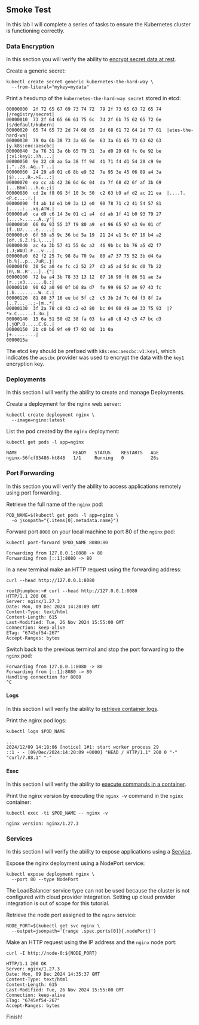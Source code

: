 ## Smoke Test
In this lab I will complete a series of tasks to ensure the Kubernetes cluster is functioning correctly.

### Data Encryption

In this section you will verify the ability to [encrypt secret data at rest](https://kubernetes.io/docs/tasks/administer-cluster/encrypt-data/#verifying-that-data-is-encrypted).

Create a generic secret:

```
kubectl create secret generic kubernetes-the-hard-way \
  --from-literal="mykey=mydata"
```

Print a hexdump of the `kubernetes-the-hard-way secret` stored in etcd:

```
00000000  2f 72 65 67 69 73 74 72  79 2f 73 65 63 72 65 74  |/registry/secret|
00000010  73 2f 64 65 66 61 75 6c  74 2f 6b 75 62 65 72 6e  |s/default/kubern|
00000020  65 74 65 73 2d 74 68 65  2d 68 61 72 64 2d 77 61  |etes-the-hard-wa|
00000030  79 0a 6b 38 73 3a 65 6e  63 3a 61 65 73 63 62 63  |y.k8s:enc:aescbc|
00000040  3a 76 31 3a 6b 65 79 31  3a d0 29 68 fc 0e 92 be  |:v1:key1:.)h....|
00000050  9e 22 d8 aa 5a 38 ff 9d  41 71 f4 d1 54 20 c9 9e  |."..Z8..Aq..T ..|
00000060  24 29 a9 01 c6 8b e9 52  7e 95 3e 45 06 89 a4 3a  |$).....R~.>E...:|
00000070  ea cc ab 42 36 6d 6c 04  da 7f 68 d2 6f af 3b 69  |...B6ml...h.o.;i|
00000080  cd 2e f8 09 3f 10 3c 50  c2 63 b9 af d2 ac 21 ea  |....?.<P.c....!.|
00000090  f4 ab 1d e1 b9 3a 12 e0  90 78 71 c2 41 54 57 81  |.....:...xq.ATW.|
000000a0  ca d9 c6 14 3e 01 c1 a4  dd ab 1f 41 b0 93 79 27  |....>......A..y'|
000000b0  66 0a 93 55 37 f9 80 a9  e4 96 65 97 e3 9e 01 df  |f..U7.....e.....|
000000c0  6f 59 a5 9c 36 bd 5a 19  21 24 e1 5c 07 16 b4 a2  |oY..6.Z.!$.\....|
000000d0  ac 4a 3b 57 41 55 6c a3  46 9b bc bb 76 a5 d2 f7  |.J;WAUl.F...v...|
000000e0  62 f2 25 7c 98 8a 70 9a  80 a7 37 75 52 3b d4 6a  |b.%|..p...7uR;.j|
000000f0  30 5c a0 4e fc c2 52 27  d3 a5 ad 5d 8c d0 7b 22  |0\.N..R'...]..{"|
00000100  72 ba a4 3b 78 33 13 12  07 16 90 f6 86 51 ae 3a  |r..;x3.......Q.:|
00000110  90 62 a0 90 0f b0 8a d7  fe 99 96 57 ae 97 43 fc  |.b.........W..C.|
00000120  81 80 37 16 ee bd 5f c2  c5 3b 2d 7c 6d f3 8f 2a  |..7..._..;-|m..*|
00000130  3f 2a 78 c0 43 c2 e3 80  bc 04 00 49 ae 33 75 93  |?*x.C......I.3u.|
00000140  15 6a 51 50 d2 38 fa 03  ba a8 c8 43 c5 47 bc d3  |.jQP.8.....C.G..|
00000150  2b c0 b6 9f e9 f7 93 0d  1b 0a                    |+.........|
0000015a
```

The etcd key should be prefixed with `k8s:enc:aescbc:v1:key1`, which indicates the `aescbc` provider was used to encrypt the data with the `key1` encryption key.

### Deployments

In this section I will verify the ability to create and manage Deployments.

Create a deployment for the nginx web server:

```
kubectl create deployment nginx \
  --image=nginx:latest
```

List the pod created by the `nginx` deployment:

```
kubectl get pods -l app=nginx
```

```
NAME                     READY   STATUS    RESTARTS   AGE
nginx-56fcf95486-ht848   1/1     Running   0          26s
```

### Port Forwarding
In this section you will verify the ability to access applications remotely using port forwarding.

Retrieve the full name of the `nginx` pod:

```
POD_NAME=$(kubectl get pods -l app=nginx \
  -o jsonpath="{.items[0].metadata.name}")
```

Forward port `8080` on your local machine to port 80 of the `nginx` pod:

```
kubectl port-forward $POD_NAME 8080:80
```

```
Forwarding from 127.0.0.1:8080 -> 80
Forwarding from [::1]:8080 -> 80
```

In a new terminal make an HTTP request using the forwarding address:

```
curl --head http://127.0.0.1:8080
```

```
root@jumpbox:~# curl --head http://127.0.0.1:8080
HTTP/1.1 200 OK
Server: nginx/1.27.3
Date: Mon, 09 Dec 2024 14:20:09 GMT
Content-Type: text/html
Content-Length: 615
Last-Modified: Tue, 26 Nov 2024 15:55:00 GMT
Connection: keep-alive
ETag: "6745ef54-267"
Accept-Ranges: bytes
```

Switch back to the previous terminal and stop the port forwarding to the `nginx` pod:

```
Forwarding from 127.0.0.1:8080 -> 80
Forwarding from [::1]:8080 -> 80
Handling connection for 8080
^C
```

#### Logs

In this section I will verify the ability to [retrieve container logs](https://kubernetes.io/docs/concepts/cluster-administration/logging/).

Print the nginx pod logs:

```
kubectl logs $POD_NAME
```

```
...
2024/12/09 14:18:06 [notice] 1#1: start worker process 29
::1 - - [09/Dec/2024:14:20:09 +0000] "HEAD / HTTP/1.1" 200 0 "-" "curl/7.88.1" "-"
```


#### Exec
In this section I will verify the ability to [execute commands in a container](https://kubernetes.io/docs/tasks/debug-application-cluster/get-shell-running-container/#running-individual-commands-in-a-container).

Print the nginx version by executing the `nginx -`v command in the `nginx` container:

```
kubectl exec -ti $POD_NAME -- nginx -v
```

```
nginx version: nginx/1.27.3
```

### Services

In this section I will verify the ability to expose applications using a [Service](https://kubernetes.io/docs/concepts/services-networking/service/).

Expose the nginx deployment using a NodePort service:

```
kubectl expose deployment nginx \
  --port 80 --type NodePort
```

The LoadBalancer service type can not be used because the cluster is not configured with cloud provider integration. Setting up cloud provider integration is out of scope for this tutorial.

Retrieve the node port assigned to the `nginx` service:

```
NODE_PORT=$(kubectl get svc nginx \
  --output=jsonpath='{range .spec.ports[0]}{.nodePort}')
```

Make an HTTP request using the IP address and the `nginx` node port:

```
curl -I http://node-0:${NODE_PORT}
```

```
HTTP/1.1 200 OK
Server: nginx/1.27.3
Date: Mon, 09 Dec 2024 14:35:37 GMT
Content-Type: text/html
Content-Length: 615
Last-Modified: Tue, 26 Nov 2024 15:55:00 GMT
Connection: keep-alive
ETag: "6745ef54-267"
Accept-Ranges: bytes
```

Finish!